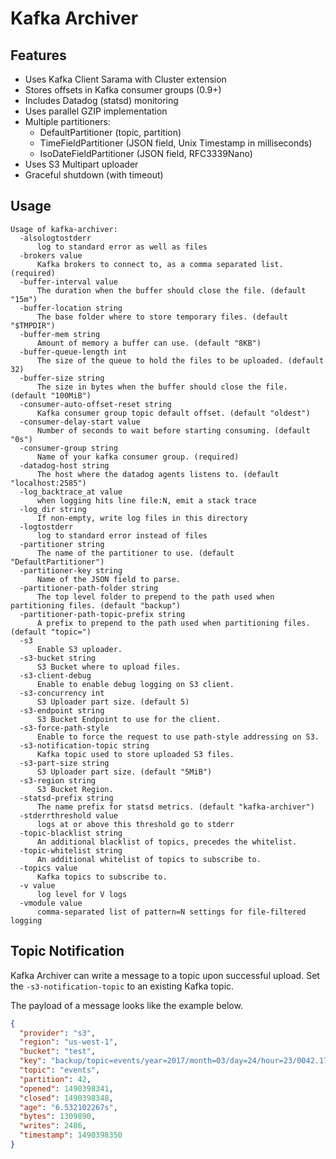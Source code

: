 # Kafka Archiver

## Features
- Uses Kafka Client Sarama with Cluster extension
- Stores offsets in Kafka consumer groups (0.9+)
- Includes Datadog (statsd) monitoring
- Uses parallel GZIP implementation
- Multiple partitioners:
  - DefaultPartitioner (topic, partition) 
  - TimeFieldPartitioner (JSON field, Unix Timestamp in milliseconds)
  - IsoDateFieldPartitioner (JSON field, RFC3339Nano)
- Uses S3 Multipart uploader
- Graceful shutdown (with timeout)

## Usage
```
Usage of kafka-archiver:
  -alsologtostderr
      log to standard error as well as files
  -brokers value
      Kafka brokers to connect to, as a comma separated list. (required)
  -buffer-interval value
      The duration when the buffer should close the file. (default "15m")
  -buffer-location string
      The base folder where to store temporary files. (default "$TMPDIR")
  -buffer-mem string
      Amount of memory a buffer can use. (default "8KB")
  -buffer-queue-length int
      The size of the queue to hold the files to be uploaded. (default 32)
  -buffer-size string
      The size in bytes when the buffer should close the file. (default "100MiB")
  -consumer-auto-offset-reset string
      Kafka consumer group topic default offset. (default "oldest")
  -consumer-delay-start value
      Number of seconds to wait before starting consuming. (default "0s")
  -consumer-group string
      Name of your kafka consumer group. (required)
  -datadog-host string
      The host where the datadog agents listens to. (default "localhost:2585")
  -log_backtrace_at value
      when logging hits line file:N, emit a stack trace
  -log_dir string
      If non-empty, write log files in this directory
  -logtostderr
      log to standard error instead of files
  -partitioner string
      The name of the partitioner to use. (default "DefaultPartitioner")
  -partitioner-key string
      Name of the JSON field to parse.
  -partitioner-path-folder string
      The top level folder to prepend to the path used when partitioning files. (default "backup")
  -partitioner-path-topic-prefix string
      A prefix to prepend to the path used when partitioning files. (default "topic=")
  -s3
      Enable S3 uploader.
  -s3-bucket string
      S3 Bucket where to upload files.
  -s3-client-debug
      Enable to enable debug logging on S3 client.
  -s3-concurrency int
      S3 Uploader part size. (default 5)
  -s3-endpoint string
      S3 Bucket Endpoint to use for the client.
  -s3-force-path-style
      Enable to force the request to use path-style addressing on S3.
  -s3-notification-topic string
      Kafka topic used to store uploaded S3 files.
  -s3-part-size string
      S3 Uploader part size. (default "5MiB")
  -s3-region string
      S3 Bucket Region.
  -statsd-prefix string
      The name prefix for statsd metrics. (default "kafka-archiver")
  -stderrthreshold value
      logs at or above this threshold go to stderr
  -topic-blacklist string
      An additional blacklist of topics, precedes the whitelist.
  -topic-whitelist string
      An additional whitelist of topics to subscribe to.
  -topics value
      Kafka topics to subscribe to.
  -v value
      log level for V logs
  -vmodule value
      comma-separated list of pattern=N settings for file-filtered logging
```


## Topic Notification

Kafka Archiver can write a message to a topic upon successful upload. Set the `-s3-notification-topic` to an existing Kafka topic.

The payload of a message looks like the example below.

```json
{
  "provider": "s3",
  "region": "us-west-1",
  "bucket": "test",
  "key": "backup/topic=events/year=2017/month=03/day=24/hour=23/0042.176939634.22dd3d64-2761-4be6-be91-0e70f252dec8.gz",
  "topic": "events",
  "partition": 42,
  "opened": 1490398341,
  "closed": 1490398348,
  "age": "6.532102267s",
  "bytes": 1309890,
  "writes": 2486,
  "timestamp": 1490398350
}
```